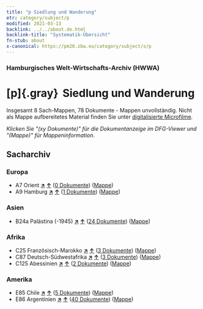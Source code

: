 ```yaml
---
title: "p Siedlung und Wanderung"
etr: category/subject/p
modified: 2021-03-13
backlink: ../../about.de.html
backlink-title: "Systematik-Übersicht"
fn-stub: about
x-canonical: https://pm20.zbw.eu/category/subject/s/p
---
```


### Hamburgisches Welt-Wirtschafts-Archiv (HWWA)
# [p]{.gray}&#8201; Siedlung und Wanderung&#160; 




Insgesamt 8 Sach-Mappen, 78 Dokumente - Mappen unvollständig.
Nicht als Mappe aufbereitetes Material finden Sie unter [digitalisierte Microfilme](/film/h1_sh.de.html).

_Klicken Sie "(xy Dokumente)" für die Dokumentanzeige im DFG-Viewer und "(Mappe)" für Mappeninformation._

## Sacharchiv




### Europa

- A7 Orient [**&nearr;**](../../../geo/i/140902/about.de.html "Orient (alle Mappen)") [**&uarr;**](../../../geo/about.de.html#A7 "Ländersystematik") (<a href="https://pm20.zbw.eu/dfgview/sh/140902,145913" title="über: Orient : Siedlung und Wanderung" target="_blank">0 Dokumente</a>) ([Mappe](../../../../folder/sh/1409xx/140902/1459xx/145913/about.de.html))
- A9 Hamburg [**&nearr;**](../../../geo/i/140905/about.de.html "Hamburg (alle Mappen)") [**&uarr;**](../../../geo/about.de.html#A9 "Ländersystematik") (<a href="https://pm20.zbw.eu/dfgview/sh/140905,145913" title="über: Hamburg : Siedlung und Wanderung" target="_blank">1 Dokumente</a>) ([Mappe](../../../../folder/sh/1409xx/140905/1459xx/145913/about.de.html))

### Asien

- B24a Palästina (-1945) [**&nearr;**](../../../geo/i/141115/about.de.html "Palästina (-1945) (alle Mappen)") [**&uarr;**](../../../geo/about.de.html#B24a "Ländersystematik") (<a href="https://pm20.zbw.eu/dfgview/sh/141115,145913" title="über: Palästina (-1945) : Siedlung und Wanderung" target="_blank">24 Dokumente</a>) ([Mappe](../../../../folder/sh/1411xx/141115/1459xx/145913/about.de.html))

### Afrika

- C25 Französisch-Marokko [**&nearr;**](../../../geo/i/141358/about.de.html "Französisch-Marokko (alle Mappen)") [**&uarr;**](../../../geo/about.de.html#C25 "Ländersystematik") (<a href="https://pm20.zbw.eu/dfgview/sh/141358,145913" title="über: Französisch-Marokko : Siedlung und Wanderung" target="_blank">3 Dokumente</a>) ([Mappe](../../../../folder/sh/1413xx/141358/1459xx/145913/about.de.html))
- C87 Deutsch-Südwestafrika [**&nearr;**](../../../geo/i/141450/about.de.html "Deutsch-Südwestafrika (alle Mappen)") [**&uarr;**](../../../geo/about.de.html#C87 "Ländersystematik") (<a href="https://pm20.zbw.eu/dfgview/sh/141450,145913" title="über: Deutsch-Südwestafrika : Siedlung und Wanderung" target="_blank">3 Dokumente</a>) ([Mappe](../../../../folder/sh/1414xx/141450/1459xx/145913/about.de.html))
- C125 Abessinien [**&nearr;**](../../../geo/i/141482/about.de.html "Abessinien (alle Mappen)") [**&uarr;**](../../../geo/about.de.html#C125 "Ländersystematik") (<a href="https://pm20.zbw.eu/dfgview/sh/141482,145913" title="über: Abessinien : Siedlung und Wanderung" target="_blank">2 Dokumente</a>) ([Mappe](../../../../folder/sh/1414xx/141482/1459xx/145913/about.de.html))

### Amerika

- E85 Chile [**&nearr;**](../../../geo/i/141691/about.de.html "Chile (alle Mappen)") [**&uarr;**](../../../geo/about.de.html#E85 "Ländersystematik") (<a href="https://pm20.zbw.eu/dfgview/sh/141691,145913" title="über: Chile : Siedlung und Wanderung" target="_blank">5 Dokumente</a>) ([Mappe](../../../../folder/sh/1416xx/141691/1459xx/145913/about.de.html))
- E86 Argentinien [**&nearr;**](../../../geo/i/141692/about.de.html "Argentinien (alle Mappen)") [**&uarr;**](../../../geo/about.de.html#E86 "Ländersystematik") (<a href="https://pm20.zbw.eu/dfgview/sh/141692,145913" title="über: Argentinien : Siedlung und Wanderung" target="_blank">40 Dokumente</a>) ([Mappe](../../../../folder/sh/1416xx/141692/1459xx/145913/about.de.html))


